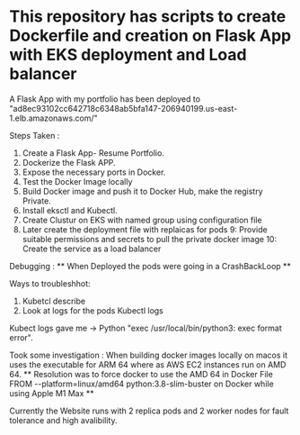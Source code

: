 # This repository has scripts to create Dockerfile and creation on Flask App with EKS deployment and Load balancer

A Flask App with my portfolio has been deployed to "ad8ec93102cc642718c6348ab5bfa147-206940199.us-east-1.elb.amazonaws.com/"


Steps Taken : 

1. Create a Flask App- Resume Portfolio.
2. Dockerize the Flask APP.
3. Expose the necessary ports in Docker.
4. Test the Docker Image locally 
5. Build Docker image and push it to Docker Hub, make the registry Private.
6. Install eksctl and Kubectl.
7. Create Clustur on EKS with named group using configuration file 
8. Later create the deployment file with replaicas for pods
9: Provide suitable permissions and secrets to pull the private docker image
10: Create the service as a load balancer



Debugging : 
** When Deployed the pods were going in a CrashBackLoop **

Ways to troubleshhot: 
1) Kubetcl describe <pod name>
2) Look at logs for the pods Kubectl logs <pod name>

Kubect logs gave me ->   Python "exec /usr/local/bin/python3: exec format error".

Took some investigation : 
When building docker images locally on macos it uses the executable for ARM 64 where as AWS EC2 instances run on AMD 64.
** Resolution was to force docker to use the AMD 64 in Docker File  FROM --platform=linux/amd64  python:3.8-slim-buster  on Docker while using Apple M1 Max **


Currently the Website runs with 2 replica pods and 2 worker nodes for fault tolerance and high avalibility.
